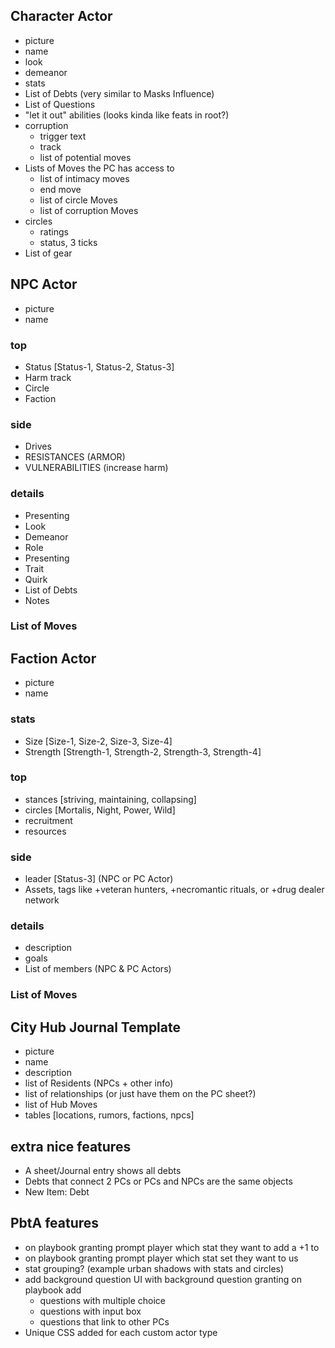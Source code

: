 ## Character Actor
- picture
- name
- look
- demeanor
- stats
- List of Debts (very similar to Masks Influence)
- List of Questions
- "let it out" abilities (looks kinda like feats in root?)
- corruption
    - trigger text
    - track
    - list of potential moves
- Lists of Moves the PC has access to
    - list of intimacy moves
    - end move
    - list of circle Moves
    - list of corruption Moves
- circles
    - ratings
    - status, 3 ticks
- List of gear

## NPC Actor
- picture
- name
### top
- Status [Status-1, Status-2, Status-3]
- Harm track
- Circle
- Faction
### side
- Drives
- RESISTANCES (ARMOR)
- VULNERABILITIES (increase harm)
### details
- Presenting
- Look
- Demeanor
- Role
- Presenting
- Trait
- Quirk
- List of Debts
- Notes
### List of Moves

## Faction Actor
- picture
- name
### stats
- Size [Size-1, Size-2, Size-3, Size-4]
- Strength [Strength-1, Strength-2, Strength-3, Strength-4]
### top
- stances [striving, maintaining, collapsing]
- circles [Mortalis, Night, Power, Wild]
- recruitment
- resources
### side
- leader [Status-3] (NPC or PC Actor)
- Assets, tags like +veteran hunters, +necromantic rituals, or +drug dealer network
### details
- description
- goals
- List of members (NPC & PC Actors)
### List of Moves

## City Hub Journal Template
- picture
- name
- description
- list of Residents (NPCs + other info)
- list of relationships (or just have them on the PC sheet?)
- list of Hub Moves
- tables [locations, rumors, factions, npcs]

## extra nice features
- A sheet/Journal entry shows all debts
- Debts that connect 2 PCs or PCs and NPCs are the same objects
- New Item: Debt

## PbtA features
- on playbook granting prompt player which stat they want to add a +1 to
- on playbook granting prompt player which stat set they want to us
- stat grouping? (example urban shadows with stats and circles)
- add background question UI with background question granting on playbook add
    - questions with multiple choice
    - questions with input box
    - questions that link to other PCs
- Unique CSS added for each custom actor type